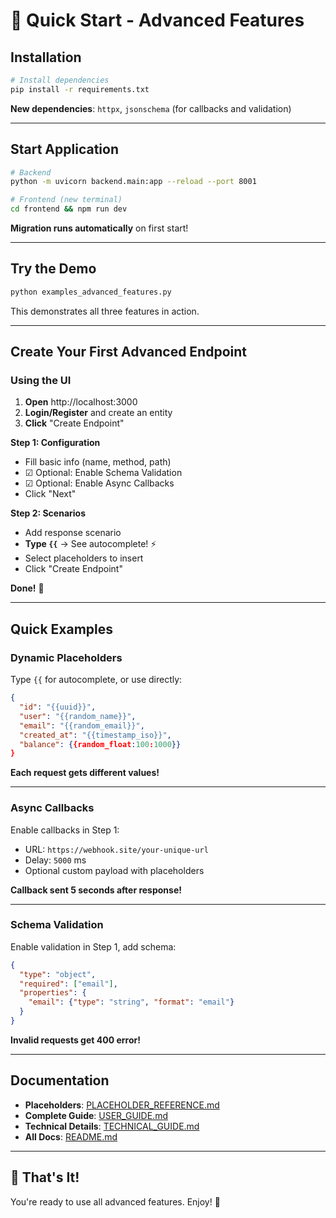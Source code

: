 # 🚀 Quick Start - Advanced Features

## Installation

```bash
# Install dependencies
pip install -r requirements.txt
```

**New dependencies**: `httpx`, `jsonschema` (for callbacks and validation)

---

## Start Application

```bash
# Backend
python -m uvicorn backend.main:app --reload --port 8001

# Frontend (new terminal)
cd frontend && npm run dev
```

**Migration runs automatically** on first start!

---

## Try the Demo

```bash
python examples_advanced_features.py
```

This demonstrates all three features in action.

---

## Create Your First Advanced Endpoint

### Using the UI

1. **Open** http://localhost:3000
2. **Login/Register** and create an entity
3. **Click** "Create Endpoint"

**Step 1: Configuration**
- Fill basic info (name, method, path)
- ☑ Optional: Enable Schema Validation
- ☑ Optional: Enable Async Callbacks
- Click "Next"

**Step 2: Scenarios**
- Add response scenario
- **Type `{{`** → See autocomplete! ⚡
- Select placeholders to insert
- Click "Create Endpoint"

**Done!** 🎉

---

## Quick Examples

### Dynamic Placeholders

Type `{{` for autocomplete, or use directly:

```json
{
  "id": "{{uuid}}",
  "user": "{{random_name}}",
  "email": "{{random_email}}",
  "created_at": "{{timestamp_iso}}",
  "balance": {{random_float:100:1000}}
}
```

**Each request gets different values!**

---

### Async Callbacks

Enable callbacks in Step 1:
- URL: `https://webhook.site/your-unique-url`
- Delay: `5000` ms
- Optional custom payload with placeholders

**Callback sent 5 seconds after response!**

---

### Schema Validation

Enable validation in Step 1, add schema:

```json
{
  "type": "object",
  "required": ["email"],
  "properties": {
    "email": {"type": "string", "format": "email"}
  }
}
```

**Invalid requests get 400 error!**

---

## Documentation

- **Placeholders**: [PLACEHOLDER_REFERENCE.md](PLACEHOLDER_REFERENCE.md)
- **Complete Guide**: [USER_GUIDE.md](USER_GUIDE.md)
- **Technical Details**: [TECHNICAL_GUIDE.md](TECHNICAL_GUIDE.md)
- **All Docs**: [README.md](README.md)

---

## 🎉 That's It!

You're ready to use all advanced features. Enjoy! 🚀
